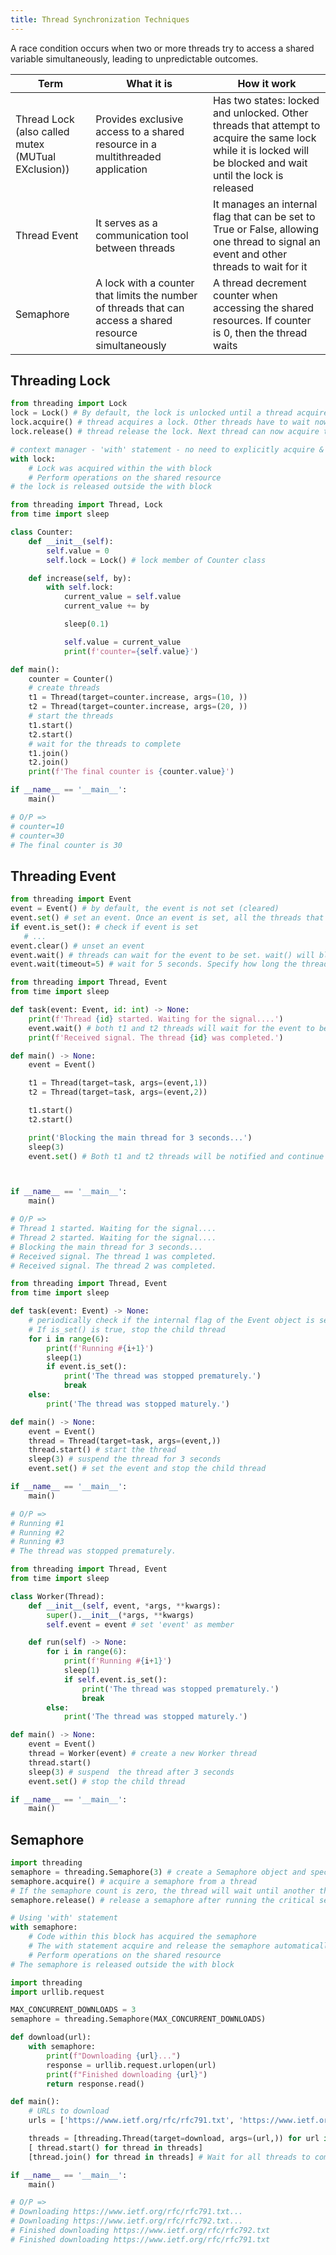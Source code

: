 ```yaml
---
title: Thread Synchronization Techniques
---
```


A race condition occurs when two or more threads try to access a shared variable simultaneously, leading to unpredictable outcomes.

| Term                                               | What it is                                                                                               | How it work                                                                                                                                                     |
| -------------------------------------------------- | -------------------------------------------------------------------------------------------------------- | --------------------------------------------------------------------------------------------------------------------------------------------------------------- |
| Thread Lock (also called mutex (MUTual EXclusion)) | Provides exclusive access to a shared resource in a multithreaded application                            | Has two states: locked and unlocked. Other threads that attempt to acquire the same lock while it is locked will be blocked and wait until the lock is released |
| Thread Event                                       | It serves as a communication tool between threads                                                        | It manages an internal flag that can be set to True or False, allowing one thread to signal an event and other threads to wait for it                           |
| Semaphore                                          | A lock with a counter that limits the number of threads that can access a shared resource simultaneously | A thread decrement counter when accessing the shared resources. If counter is 0, then the thread waits                                                          |

## Threading Lock

```py title="usage-steps.py"
from threading import Lock
lock = Lock() # By default, the lock is unlocked until a thread acquires it.
lock.acquire() # thread acquires a lock. Other threads have to wait now
lock.release() # thread release the lock. Next thread can now acquire the lock

# context manager - 'with' statement - no need to explicitly acquire & release lock
with lock:
    # Lock was acquired within the with block
    # Perform operations on the shared resource
# the lock is released outside the with block
```

```py title="counter-thread-lock-example.py"
from threading import Thread, Lock
from time import sleep

class Counter:
    def __init__(self):
        self.value = 0
        self.lock = Lock() # lock member of Counter class

    def increase(self, by):
        with self.lock:
            current_value = self.value
            current_value += by

            sleep(0.1)

            self.value = current_value
            print(f'counter={self.value}')

def main():
    counter = Counter()
    # create threads
    t1 = Thread(target=counter.increase, args=(10, ))
    t2 = Thread(target=counter.increase, args=(20, ))
    # start the threads
    t1.start()
    t2.start()
    # wait for the threads to complete
    t1.join()
    t2.join()
    print(f'The final counter is {counter.value}')

if __name__ == '__main__':
    main()

# O/P =>
# counter=10
# counter=30
# The final counter is 30
```

## Threading Event

```py title="usage-steps.py"
from threading import Event
event = Event() # by default, the event is not set (cleared)
event.set() # set an event. Once an event is set, all the threads that wait on the event will be notified automatically
if event.is_set(): # check if event is set
   # ...
event.clear() # unset an event
event.wait() # threads can wait for the event to be set. wait() will block the current thread until another thread call the set(). If an event is already set, the wait() function returns immediately.
event.wait(timeout=5) # wait for 5 seconds. Specify how long the thread is going to wait
```

```py title="thread-event-example.py"
from threading import Thread, Event
from time import sleep

def task(event: Event, id: int) -> None:
    print(f'Thread {id} started. Waiting for the signal....')
    event.wait() # both t1 and t2 threads will wait for the event to be set before continuing
    print(f'Received signal. The thread {id} was completed.')

def main() -> None:
    event = Event()

    t1 = Thread(target=task, args=(event,1))
    t2 = Thread(target=task, args=(event,2))

    t1.start()
    t2.start()

    print('Blocking the main thread for 3 seconds...')
    sleep(3)
    event.set() # Both t1 and t2 threads will be notified and continue executing until the end



if __name__ == '__main__':
    main()

# O/P =>
# Thread 1 started. Waiting for the signal....
# Thread 2 started. Waiting for the signal....
# Blocking the main thread for 3 seconds...
# Received signal. The thread 1 was completed.
# Received signal. The thread 2 was completed.
```

```py title="threat-event-stop-child-example.py"
from threading import Thread, Event
from time import sleep

def task(event: Event) -> None:
    # periodically check if the internal flag of the Event object is set in the child thread by calling the is_set().
    # If is_set() is true, stop the child thread
    for i in range(6):
        print(f'Running #{i+1}')
        sleep(1)
        if event.is_set():
            print('The thread was stopped prematurely.')
            break
    else:
        print('The thread was stopped maturely.')

def main() -> None:
    event = Event()
    thread = Thread(target=task, args=(event,))
    thread.start() # start the thread
    sleep(3) # suspend the thread for 3 seconds
    event.set() # set the event and stop the child thread

if __name__ == '__main__':
    main()

# O/P =>
# Running #1
# Running #2
# Running #3
# The thread was stopped prematurely.
```

```py title="threat-event-stop-child-class-example.py"
from threading import Thread, Event
from time import sleep

class Worker(Thread):
    def __init__(self, event, *args, **kwargs):
        super().__init__(*args, **kwargs)
        self.event = event # set 'event' as member

    def run(self) -> None:
        for i in range(6):
            print(f'Running #{i+1}')
            sleep(1)
            if self.event.is_set():
                print('The thread was stopped prematurely.')
                break
        else:
            print('The thread was stopped maturely.')

def main() -> None:
    event = Event()
    thread = Worker(event) # create a new Worker thread
    thread.start()
    sleep(3) # suspend  the thread after 3 seconds
    event.set() # stop the child thread

if __name__ == '__main__':
    main()
```

## Semaphore

```py title="usage-steps.py" wrap
import threading
semaphore = threading.Semaphore(3) # create a Semaphore object and specify the number of threads that can acquire it at the same time
semaphore.acquire() # acquire a semaphore from a thread
# If the semaphore count is zero, the thread will wait until another thread releases the semaphore. Once having the semaphore, you can execute a critical section of code.
semaphore.release() # release a semaphore after running the critical section of code

# Using 'with' statement
with semaphore:
    # Code within this block has acquired the semaphore
    # The with statement acquire and release the semaphore automatically, making your code less error-prone
    # Perform operations on the shared resource
# The semaphore is released outside the with block
```

```py title="semaphore-example.py"
import threading
import urllib.request

MAX_CONCURRENT_DOWNLOADS = 3
semaphore = threading.Semaphore(MAX_CONCURRENT_DOWNLOADS)

def download(url):
    with semaphore:
        print(f"Downloading {url}...")
        response = urllib.request.urlopen(url)
        print(f"Finished downloading {url}")
        return response.read()

def main():
    # URLs to download
    urls = ['https://www.ietf.org/rfc/rfc791.txt', 'https://www.ietf.org/rfc/rfc792.txt']

    threads = [threading.Thread(target=download, args=(url,)) for url in urls] # Create threads for each download
    [ thread.start() for thread in threads]
    [thread.join() for thread in threads] # Wait for all threads to complete

if __name__ == '__main__':
    main()

# O/P =>
# Downloading https://www.ietf.org/rfc/rfc791.txt...
# Downloading https://www.ietf.org/rfc/rfc792.txt...
# Finished downloading https://www.ietf.org/rfc/rfc792.txt
# Finished downloading https://www.ietf.org/rfc/rfc791.txt
```
